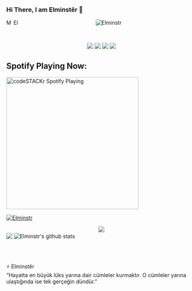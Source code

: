 ### Hi There, I am Elminstêr 👋
<a href="https://discordapp.com/users/764899410144264244/">
  <img align="left" alt="My Discord" width="16px" src="https://cdn.jsdelivr.net/npm/simple-icons@v3/icons/discord.svg" />
</a>
 <a href="https://github.com/Elminstr">
  <img align="left" alt="Elminstr" width="16px" src="https://cdn.jsdelivr.net/npm/simple-icons@v3/icons/github.svg" />
</a>

<p align="center"> <img src="https://komarev.com/ghpvc/?username=Elminstr" alt="Elminstr" /> </p>
<br />
<p align="center">
 <a href="https://discord.com/users/764899410144264244" target"blank_"><img src="https://img.shields.io/badge/Discord%20-7289DA.svg?&style=for-the-badge&logo=discord&logoColor=white"></a>
  <a href="https://www.github.com/Elminstr" target"blank_"><img src="https://img.shields.io/badge/GitHub%20-191717.svg?&style=for-the-badge&logo=github&logoColor=white"></a>
  <a href="https://open.spotify.com/user/31njk35vtoyg52zcfez74mul3xvm" target"blank_"><img src="https://img.shields.io/badge/Spotify%20-1ed760.svg?&style=for-the-badge&logo=spotify&logoColor=white"></a>
 <a href="https://www.instagram.com/elminstr" target"blank_"><img src="https://img.shields.io/badge/INSTAGRAM%20-DC3175.svg?&style=for-the-badge&logo=instagram&logoColor=white"></a>
 
## Spotify Playing Now:

  [<img src="https://now-playing-codestackr.vercel.app/api/spotify-playing" alt="codeSTACKr Spotify Playing" width="350" />](https://open.spotify.com/user/31njk35vtoyg52zcfez74mul3xvm)

  
<p align="left"> <a href="https://github.com/ryo-ma/github-profile-trophy"><img src="https://github-profile-trophy.vercel.app/?username=Elminstr" alt="Elminstr" /></a> </p>



<p align="center">
  <div align="center"><img src="https://discord.c99.nl/widget/theme-2/764899410144264244.png"></div>
  <img align="center" src="https://github-readme-stats.vercel.app/api/top-langs/?username=Elminstr&theme=radical&hide_langs_below=1&layout=compact&count_private=true" />
  <img align="center" src="https://github-readme-stats.vercel.app/api?username=Elminstr&show_icons=true&theme=radical&line_height=21&count_private=true" alt="Elminstr's github stats"/>
</p>
<br>

<br />
  
⚡ Elminstêr <br>
“Hayatta en büyük lüks yarına dair cümleler kurmaktır. O cümleler yarına ulaştığında ise tek gerçeğin dündür.”
